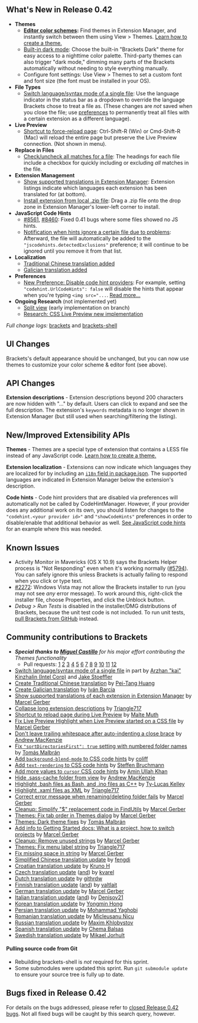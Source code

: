 What's New in Release 0.42
--------------------------
* **Themes**
    * **[Editor color schemes](https://trello.com/c/LHhAcbcU/1260-c-editor-themes):** Find themes in Extension Manager, and instantly switch between them using View > Themes. [Learn how to create a theme.](https://github.com/brackets-cont/brackets/wiki/Creating-Themes)
    * [Built-in dark mode](https://github.com/brackets-cont/brackets/pull/8462): Choose the built-in "Brackets Dark" theme for easy access to a nighttime color palette. Third-party themes can also trigger "dark mode," dimming many parts of the Brackets automatically without needing to style everything manually.
    * Configure font settings: Use View > Themes to set a custom font and font size (the font must be installed in your OS).
* **File Types**
    * [Switch language/syntax mode of a single file](https://github.com/brackets-cont/brackets/pull/6409): Use the language indicator in the status bar as a dropdown to override the language Brackets chose to treat a file as. (These changes are _not_ saved when you close the file; use [preferences](https://github.com/brackets-cont/brackets/wiki/How-to-Use-Brackets#preferences) to permanently treat all files with a certain extension as a different language).
* **Live Preview**
    * [Shortcut to force-reload page](https://github.com/brackets-cont/brackets/pull/8080): Ctrl-Shift-R (Win) or Cmd-Shift-R (Mac) will reload the entire page but preserve the Live Preview connection. (Not shown in menu).
* **Replace in Files**
    * [Check/uncheck all matches for a file](https://github.com/brackets-cont/brackets/pull/8260): The headings for each file include a checkbox for quickly including or excluding _all_ matches in the file.
* **Extension Management**
    * [Show supported translations in Extension Manager](https://github.com/brackets-cont/brackets/pull/7995): Extension listings indicate which languages each extension has been translated for (at bottom).
    * [Install extension from local .zip file](https://github.com/brackets-cont/brackets/pull/8166): Drag a .zip file onto the drop zone in Extension Manager's lower-left corner to install.
* **JavaScript Code Hints**
    * [#8561](https://github.com/brackets-cont/brackets/pull/8561), [#8460](https://github.com/brackets-cont/brackets/pull/8460): Fixed 0.41 bugs where some files showed no JS hints.
    * [Notification when hints ignore a certain file due to problems](https://github.com/brackets-cont/brackets/pull/8269): Afterward, the file will automatically be added to the `"jscodehints.detectedExclusions"` preference; it will continue to be ignored until you remove it from that list.
* **Localization**
    * [Traditional Chinese translation added](https://github.com/brackets-cont/brackets/pull/8332)
    * [Galician translation added](https://github.com/brackets-cont/brackets/pull/8226)
* **Preferences**
    * [New Preference: Disable code hint providers](https://github.com/brackets-cont/brackets/pull/8272): For example, setting `"codehint.UrlCodeHints": false` will disable the hints that appear when you're typing `<img src="...`. [Read more...](https://github.com/brackets-cont/brackets/wiki/How-to-Use-Brackets#preferences)
* **Ongoing Research** (not implemented yet)
    * [Split view](https://trello.com/c/atD9BEDl/1281-m-splitview-implement-mainviewmanager-code-for-1x2-editors) (early implementation on branch)
    * [Research: CSS Live Preview new implementation](https://trello.com/c/JWRhHzI6/1356-c-livedev-initial-css-implementation)

_Full change logs:_ [brackets](https://github.com/brackets-cont/brackets/compare/release-0.41...release-0.42#commits_bucket) and [brackets-shell](https://github.com/brackets-cont/brackets-shell/compare/sprint-41...release-0.42#commits_bucket)


UI Changes
----------
Brackets's default appearance should be unchanged, but you can now use themes to customize your color scheme & editor font (see above).


API Changes
-----------
**Extension descriptions** - Extension descriptions beyond 200 characters are now hidden with "..." by default. Users can click to expand and see the full description. The extension's `keywords` metadata is no longer shown in Extension Manager (but still used when searching/filtering the listing).

New/Improved Extensibility APIs
-------------------------------
**Themes** - Themes are a special type of extension that contains a LESS file instead of any JavaScript code. [Learn how to create a theme.](https://github.com/brackets-cont/brackets/wiki/Creating-Themes)

**Extension localization** - Extensions can now indicate which languages they are localized for by including an [`i18n` field in package.json](https://github.com/brackets-cont/brackets/wiki/Extension-package-format#details). The supported languages are indicated in Extension Manager below the extension's description.

**Code hints** - Code hint providers that are disabled via preferences will automatically not be called by CodeHintManager. However, if your provider does any additional work on its own, you should listen for changes to the `"codehint.<your provider id>"` and `"showCodeHints"` preferences in order to disable/enable that additional behavior as well. [See JavaScript code hints](https://github.com/brackets-cont/brackets/pull/8272/files#diff-b70d0e44873ab629e0f42bb5f8e093eeR67) for an example where this was needed.

Known Issues
------------
* Activity Monitor in Mavericks (OS X 10.9) says the Brackets Helper process is "Not Responding" even when it's working normally ([#5794](https://github.com/brackets-cont/brackets/issues/5794)). You can safely ignore this unless Brackets is actually failing to respond when you click or type text.
* [#2272](https://github.com/brackets-cont/brackets/issues/2272): Windows Vista may not allow the Brackets installer to run (you may not see _any_ error message). To work around this, right-click the installer file, choose Properties, and click the Unblock button.
* _Debug > Run Tests_ is disabled in the installer/DMG distributions of Brackets, because the unit test code is not included. To run unit tests, [pull Brackets from GitHub](https://github.com/brackets-cont/brackets/wiki/How-to-Hack-on-Brackets#wiki-getcode) instead.


Community contributions to Brackets
-----------------------------------
* _**Special thanks to [Miguel Castillo](https://github.com/MiguelCastillo)** for his major effort contributing the Themes functionality_
    * Pull requests: [1](https://github.com/brackets-cont/brackets/pull/8302) [2](https://github.com/brackets-cont/brackets/pull/8382) [3](https://github.com/brackets-cont/brackets/pull/8400) [4](https://github.com/brackets-cont/brackets/pull/8405) [5](https://github.com/brackets-cont/brackets/pull/8418) [6](https://github.com/brackets-cont/brackets/pull/8419) [7](https://github.com/brackets-cont/brackets/pull/8447) [8](https://github.com/brackets-cont/brackets/pull/8459) [9](https://github.com/brackets-cont/brackets/pull/8475) [10](https://github.com/brackets-cont/brackets/pull/8492) [11](https://github.com/brackets-cont/brackets/pull/8505) [12](https://github.com/brackets-cont/brackets/pull/8512)
* [Switch language/syntax mode of a single file](https://github.com/brackets-cont/brackets/pull/6409) in part by [Arzhan "kai" Kinzhalin (Intel Corp)](https://github.com/busykai) and [Jake Stoeffler](https://github.com/JakeStoeffler)
* [Create Traditional Chinese translation](https://github.com/brackets-cont/brackets/pull/8332) by [Pei-Tang Huang](https://github.com/tan9)
* [Create Galician translation](https://github.com/brackets-cont/brackets/pull/8226) by [Iván Barcia](https://github.com/ivarcia)
* [Show supported translations of each extension in Extension Manager](https://github.com/brackets-cont/brackets/pull/7995) by [Marcel Gerber](https://github.com/SAPlayer)
* [Collapse long extension descriptions](https://github.com/brackets-cont/brackets/pull/8282) by [Triangle717](https://github.com/le717)
* [Shortcut to reload page during Live Preview](https://github.com/brackets-cont/brackets/pull/8080) by [Malte Muth](https://github.com/maltemuth)
* [Fix Live Preview Highlight when Live Preview started on a CSS file](https://github.com/brackets-cont/brackets/pull/8157) by [Marcel Gerber](https://github.com/SAPlayer)
* [Don't leave trailing whitespace after auto-indenting a close brace](https://github.com/brackets-cont/brackets/pull/8439) by [Andrew MacKenzie](https://github.com/mackenza)
* [Fix `"sortDirectoriesFirst": true` setting with numbered folder names](https://github.com/brackets-cont/brackets/pull/8341) by [Tomás Malbrán](https://github.com/TomMalbran)
* [Add `background-blend-mode` to CSS code hints](https://github.com/brackets-cont/brackets/pull/8146) by [coliff](https://github.com/coliff)
* [Add `text-rendering` to CSS code hints](https://github.com/brackets-cont/brackets/pull/8414) by [Steffen Bruchmann](https://github.com/sbruchmann)
* [Add more values to `cursor` CSS code hints](https://github.com/brackets-cont/brackets/pull/8370) by [Amin Ullah Khan](https://github.com/sprintr)
* [Hide .sass-cache folder from view](https://github.com/brackets-cont/brackets/pull/8458) by [Andrew MacKenzie](https://github.com/mackenza)
* [Highlight .bash files as Bash, and .ino files as C++](https://github.com/brackets-cont/brackets/pull/8340) by [Ty-Lucas Kelley](https://github.com/tylucaskelley)
* [Highlight .xaml files as XML](https://github.com/brackets-cont/brackets/pull/8333) by [Triangle717](https://github.com/le717)
* [Correct error message when renaming/deleting folder fails](https://github.com/brackets-cont/brackets/pull/8008) by [Marcel Gerber](https://github.com/SAPlayer)
* [Cleanup: Simplify "$" replacement code in FindUtils](https://github.com/brackets-cont/brackets/pull/7582) by [Marcel Gerber](https://github.com/MarcelGerber)
* [Themes: Fix tab order in Themes dialog](https://github.com/brackets-cont/brackets/pull/8387) by [Marcel Gerber](https://github.com/SAPlayer)
* [Themes: Dark theme fixes](https://github.com/brackets-cont/brackets/pull/8521) by [Tomás Malbrán](https://github.com/TomMalbran)
* [Add info to Getting Started docs: What is a project, how to switch projects](https://github.com/brackets-cont/brackets/pull/7708) by [Marcel Gerber](https://github.com/SAPlayer)
* [Cleanup: Remove unused strings](https://github.com/brackets-cont/brackets/pull/8563) by [Marcel Gerber](https://github.com/SAPlayer)
* [Themes: Fix menu label string](https://github.com/brackets-cont/brackets/pull/8388) by [Triangle717](https://github.com/le717)
* [Fix missing space in string](https://github.com/brackets-cont/brackets/pull/8309) by [Marcel Gerber](https://github.com/SAPlayer)
* [Simplified Chinese translation update](https://github.com/brackets-cont/brackets/pull/8070) by [fengdi](https://github.com/fengdi)
* [Croatian translation update](https://github.com/brackets-cont/brackets/pull/8469) by [Kruno H](https://github.com/diomed)
* [Czech translation update](https://github.com/brackets-cont/brackets/pull/8060) ([and](https://github.com/brackets-cont/brackets/pull/8279)) by [kvarel](https://github.com/kvarel)
* [Dutch translation update](https://github.com/brackets-cont/brackets/pull/8281) by [githrdw](https://github.com/githrdw)
* [Finnish translation update](https://github.com/brackets-cont/brackets/pull/8373) ([and](https://github.com/brackets-cont/brackets/pull/8520)) by [valtlait](https://github.com/valtlait)
* [German translation update](https://github.com/brackets-cont/brackets/pull/8568) by [Marcel Gerber](https://github.com/SAPlayer)
* [Italian translation update](https://github.com/brackets-cont/brackets/pull/8264) ([and](https://github.com/brackets-cont/brackets/pull/8569)) by [Denisov21](https://github.com/Denisov21)
* [Korean translation update](https://github.com/brackets-cont/brackets/pull/8262) by [Yongmin Hong](https://github.com/revi)
* [Persian translation update](https://github.com/brackets-cont/brackets/pull/8421) by [Mohammad Yaghobi](https://github.com/mohammadyaghobi)
* [Romanian translation update](https://github.com/brackets-cont/brackets/pull/8307) by [Micleusanu Nicu](https://github.com/micnic)
* [Russian translation update](https://github.com/brackets-cont/brackets/pull/8371) by [Maxim Khlobystov](https://github.com/gthacoder)
* [Spanish translation update](https://github.com/brackets-cont/brackets/pull/8585) by [Chema Balsas](https://github.com/jbalsas)
* [Swedish translation update](https://github.com/brackets-cont/brackets/pull/8567) by [Mikael Jorhult](https://github.com/mikaeljorhult)

#### Pulling source code from Git
* Rebuilding brackets-shell is _not_ required for this sprint.
* Some submodules were updated this sprint. Run `git submodule update` to ensure your source tree is fully up to date.


Bugs fixed in Release 0.42
--------------------------
For details on the bugs addressed, please refer to [closed Release 0.42 bugs](https://github.com/brackets-cont/brackets/issues?q=is%3Aclosed+milestone%3A%22Release+0.42%22). Not all fixed bugs will be caught by this search query, however.